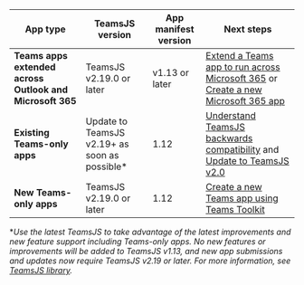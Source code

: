 | App type | TeamsJS version | App manifest version | Next steps|
|---|---|---|---|
|**Teams apps extended across Outlook and Microsoft 365**| TeamsJS v2.19.0 or later | v1.13 or later | [Extend a Teams app to run across Microsoft 365](../m365-apps/extend-m365-teams-personal-tab.md) or [Create a new Microsoft 365 app](../m365-apps/extend-m365-teams-personal-tab.md#quickstart) |
|**Existing Teams-only apps**| Update to TeamsJS v2.19+ as soon as possible*  | 1.12 | [Understand TeamsJS backwards compatibility](../tabs/how-to/using-teams-client-library.md#backwards-compatibility) and [Update to TeamsJS v2.0](../tabs/how-to/using-teams-client-library.md#updating-to-teamsjs-version-20)|
|**New Teams-only apps**| TeamsJS v2.19.0 or later | 1.12 | [Create a new Teams app using Teams Toolkit](../toolkit/create-new-project.md)|

**Use the latest TeamsJS to take advantage of the latest improvements and new feature support including Teams-only apps. No new features or improvements will be added to TeamsJS v1.13, and new app submissions and updates now require TeamsJS v2.19 or later. For more information, see [TeamsJS library](../tabs/how-to/using-teams-client-library.md).*
